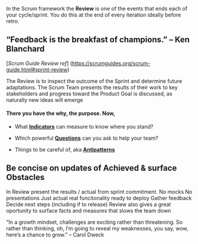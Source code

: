 In the Scrum framework the **Review** is one of the events that ends each of your cycle/sprint. You do this at the end of every iteration ideally before retro.

## “Feedback is the breakfast of champions.” – Ken Blanchard

[*Scrum Guide Review ref*] (https://scrumguides.org/scrum-guide.html#sprint-review)

The Review is to inspect the outcome of the Sprint and determine future adaptations. The Scrum Team presents the results of their work to key stakeholders and progress toward the Product Goal is discussed, as naturally new ideas will emerge

#### There you have the why, the purpose. Now,

* What [**Indicators**](https://github.com/GarciaInes/Scrum-Mastery/blob/main/Review/Indicators) can measure to know where you stand?

* Which powerful [**Questions**](https://github.com/GarciaInes/Scrum-Mastery/blob/main/Review/Questions) can you ask to help your team?

* Things to be careful of, aka [**Antipatterns**](https://github.com/GarciaInes/Scrum-Mastery/blob/main/Review/Antipatterns)


## Be concise on updates of Achieved & surface Obstacles

In Review present the results / actual from sprint commitment.
No mocks
No presentations
Just actual real funcitonality ready to deploy
Gather feedback 
Decide next steps (including if to release)
Review also gives a great oportunity to surface facts and measures that slows the team down

“In a growth mindset, challenges are exciting rather than threatening. 
So rather than thinking, oh, I’m going to reveal my weaknesses, 
you say, wow, here’s a chance to grow.”
– Carol Dweck
